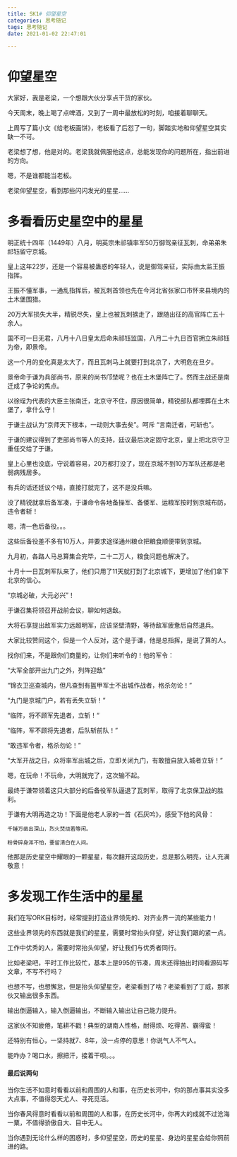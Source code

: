 ```yaml
---
title: SK1# 仰望星空
categories: 思考随记
tags: 思考随记
date: 2021-01-02 22:47:01

---
```






# 仰望星空



大家好，我是老梁，一个想跟大伙分享点干货的家伙。



今天周末，晚上喝了点啤酒，又到了一周中最放松的时刻，咱接着聊聊天。



上周写了篇小文《给老板画饼》，老板看了后怼了一句，脚踏实地和仰望星空其实缺一不可。



老梁想了想，他是对的。老梁我就佩服他这点，总能发现你的问题所在，指出前进的方向。



嗯，不是谁都能当老板。



老梁仰望星空，看到那些闪闪发光的星星……



# 多看看历史星空中的星星





明正统十四年（1449年）八月，明英宗朱祁镇率军50万御驾亲征瓦刺，命弟弟朱祁钰留守京城。



皇上这年22岁，还是一个容易被蛊惑的年轻人，说是御驾亲征，实际由太监王振指挥。



王振不懂军事，一通乱指挥后，被瓦刺首领也先在今河北省张家口市怀来县境内的土木堡围猎。



20万大军损失大半，精锐尽失，皇上也被瓦刺掳走了，跟随出征的高官阵亡五十余人。



国不可一日无君，八月十八日皇太后命朱祁钰监国，八月二十九日百官拥立朱祁钰为帝，即景帝。



这一个月的变化真是太大了，而且瓦刺马上就要打到北京了，大明危在旦夕。



景帝命于谦为兵部尚书，原来的尚书邝埜呢？也在土木堡阵亡了。然而主战还是南迁成了争论的焦点。



以徐珵为代表的大臣主张南迁，北京守不住，原因很简单，精锐部队都埋葬在土木堡了，拿什么守！



于谦主战认为“京师天下根本，一动则大事去矣”。呵斥 “言南迁者，可斩也”。



于谦的建议得到了吏部尚书等人的支持，廷议最后决定固守北京，皇上把北京守卫重任交给了于谦。



皇上心里也没底，守说着容易，20万都打没了，现在京城不到10万军队还都是老弱病残居多。



有兵的话还廷议个啥，直接打就完了，这不是没兵嘛。



没了精锐就拿后备军凑，于谦命令各地备操军、备倭军、运粮军按时到京城布防，违令者斩！



嗯，清一色后备役。。。



这些后备役差不多有10万人，并要求途径通州粮仓把粮食顺便带到京城。



九月初，各路人马总算集合完毕，二十二万人，粮食问题也解决了。



十月十一日瓦刺军队来了，他们只用了11天就打到了北京城下，更增加了他们拿下北京的信心。



“京城必破，大元必兴”！



于谦召集将领召开战前会议，聊如何退敌。



大将石享提出敌军实力远超明军，应该坚壁清野，等待敌军疲惫后自然退兵。



大家比较赞同这个，但是一个人反对，这个是于谦，他是总指挥，是说了算的人。



找你们来，不是跟你们商量的，让你们来听令的！他的军令：



“大军全部开出九门之外，列阵迎敌”



“锦衣卫巡查城内，但凡查到有盔甲军士不出城作战者，格杀勿论！”



“九门是京城门户，若有丢失立斩！”



“临阵，将不顾军先退者，立斩！“



“临阵，军不顾将先退者，后队斩前队！”



“敢违军令者，格杀勿论！”



“大军开战之日，众将率军出城之后，立即关闭九门，有敢擅自放入城者立斩！”



嗯，在玩命！不玩命，大明就完了，这次输不起。



最终于谦带领着这只大部分的后备役军队逼退了瓦刺军，取得了北京保卫战的胜利。



于谦有大明再造之功！下面是他老人家的一首《石灰吟》，感受下他的风骨：



```
千锤万凿出深山，烈火焚烧若等闲。

粉骨碎身浑不怕，要留清白在人间。
```



他那是历史星空中耀眼的一颗星星，每次翻开这段历史，总是那么明亮，让人充满敬意！



<!--more-->



# 多发现工作生活中的星星





我们在写ORK目标时，经常提到打造业界领先的、对齐业界一流的某些能力！



这些业界领先的东西就是我们的星星，需要时常抬头仰望，好让我们跟的紧一点。



工作中优秀的人，需要时常抬头仰望，好让我们与优秀者同行。



比如老梁吧，平时工作比较忙，基本上是995的节凑，周末还得抽出时间看源码写文章，不写不行吗？



也想不写，也想懈怠，但是抬头仰望星空，老梁看到了啥？老梁看到了丁威，那家伙又输出很多东西。



输出倒逼输入，输入倒逼输出，不断输入输出让自己能力提升。



这家伙不知疲倦，笔耕不戳！典型的湖南人性格，耐得烦、吃得苦、霸得蛮！



还特别有恒心，一坚持就7、8年，没一点停的意思！你说气人不气人。



能咋办？喝口水，擦把汗，接着干呗。。。



#### 最后说两句



当你生活不如意时看看以前和周围的人和事，在历史长河中，你的那点事其实没多大点事，不值得怨天尤人、寻死觅活。



当你春风得意时看看以前和周围的人和事，在历史长河中，你再大的成就不过沧海一粟，不值得骄傲自大、目中无人。



当你遇到无论什么样的困惑时，多仰望星空，历史的星星、身边的星星会给你照前进的路。







